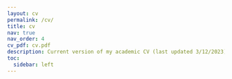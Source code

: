 ```yaml
---
layout: cv
permalink: /cv/
title: cv
nav: true
nav_order: 4
cv_pdf: cv.pdf
description: Current version of my academic CV (last updated 3/12/2023). A PDF is also available to view/download by clicking on the PDF icon 👉
toc:
  sidebar: left
---
```

